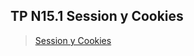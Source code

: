 ## TP N15.1 Session y Cookies

>[Session y Cookies](https://drive.google.com/file/d/1HF4SHHBpByvMG_J0bzwwCoxERdKuo93i/view)